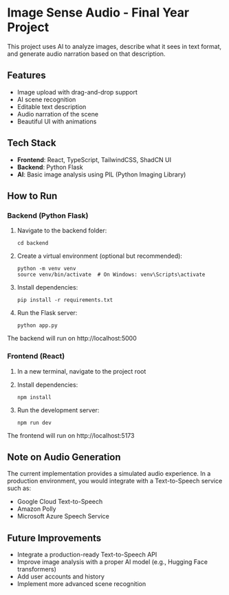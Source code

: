 
# Image Sense Audio - Final Year Project

This project uses AI to analyze images, describe what it sees in text format, and generate audio narration based on that description.

## Features

- Image upload with drag-and-drop support
- AI scene recognition
- Editable text description
- Audio narration of the scene
- Beautiful UI with animations

## Tech Stack

- **Frontend**: React, TypeScript, TailwindCSS, ShadCN UI
- **Backend**: Python Flask
- **AI**: Basic image analysis using PIL (Python Imaging Library)

## How to Run

### Backend (Python Flask)

1. Navigate to the backend folder:
   ```
   cd backend
   ```

2. Create a virtual environment (optional but recommended):
   ```
   python -m venv venv
   source venv/bin/activate  # On Windows: venv\Scripts\activate
   ```

3. Install dependencies:
   ```
   pip install -r requirements.txt
   ```

4. Run the Flask server:
   ```
   python app.py
   ```

The backend will run on http://localhost:5000

### Frontend (React)

1. In a new terminal, navigate to the project root

2. Install dependencies:
   ```
   npm install
   ```

3. Run the development server:
   ```
   npm run dev
   ```

The frontend will run on http://localhost:5173

## Note on Audio Generation

The current implementation provides a simulated audio experience. In a production environment, you would integrate with a Text-to-Speech service such as:

- Google Cloud Text-to-Speech
- Amazon Polly
- Microsoft Azure Speech Service

## Future Improvements

- Integrate a production-ready Text-to-Speech API
- Improve image analysis with a proper AI model (e.g., Hugging Face transformers)
- Add user accounts and history
- Implement more advanced scene recognition
